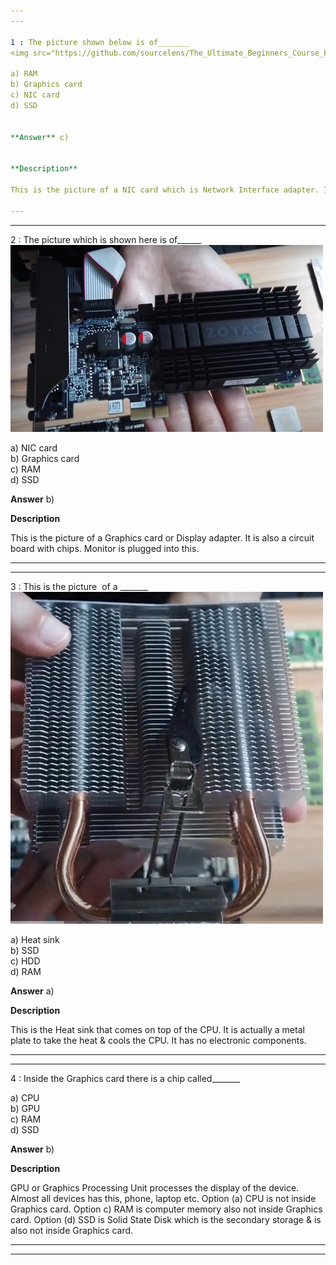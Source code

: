 ```yaml
---
---

1 : The picture shown below is of_______  
<img src="https://github.com/sourcelens/The_Ultimate_Beginners_Course_For_ComputerScience_Or_IT/blob/main/Questions/L_8_PartsOfAComputer/Images/NICcard.jpg" width="500"/>

a) RAM  
b) Graphics card  
c) NIC card  
d) SSD  


**Answer** c)


**Description**

This is the picture of a NIC card which is Network Interface adapter. It is actually a circuit board with a couple of chips.

---
```

---


2 : The picture which is shown here is of______  
<img src="https://github.com/sourcelens/The_Ultimate_Beginners_Course_For_ComputerScience_Or_IT/blob/main/Questions/L_8_PartsOfAComputer/Images/GraphicsCard.jpg" width="500"/>

a) NIC card  
b) Graphics card  
c) RAM  
d) SSD 


**Answer** b)


**Description**

This is the picture of a Graphics card or Display adapter. It is also a circuit board with chips. Monitor is plugged into this.

---
---


3 : This is the picture  of a _______  
<img src="https://github.com/sourcelens/The_Ultimate_Beginners_Course_For_ComputerScience_Or_IT/blob/main/Questions/L_8_PartsOfAComputer/Images/HeatSink.jpg" width="500"/>

a) Heat sink  
b) SSD  
c) HDD  
d) RAM 


**Answer** a)


**Description**

This is the Heat sink that comes on top of the CPU. It is actually a metal plate to take the heat & cools the CPU. It has no electronic components.

---
---


4 : Inside the Graphics card there is a chip called_______

a) CPU  
b) GPU  
c) RAM  
d) SSD  


**Answer** b)


**Description**

GPU or Graphics Processing Unit processes the display of the device. Almost all devices has this, phone, laptop etc. Option (a) CPU is not inside Graphics card. Option c) RAM is computer memory also not inside Graphics card. Option (d) SSD is Solid State Disk which is the secondary storage & is also not inside Graphics card.

---
---

